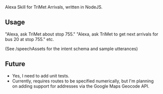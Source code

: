 Alexa Skill for TriMet Arrivals, written in NodeJS.

## Usage

"Alexa, ask TriMet about stop 755."
"Alexa, ask TriMet to get next arrivals for bus 20 at stop 755."
etc.

(See /speechAssets for the intent schema and sample utterances)

## Future

* Yes, I need to add unit tests.
* Currently, requires routes to be specified numerically, but I'm planning on adding support for addresses via the Google Maps Geocode API.

